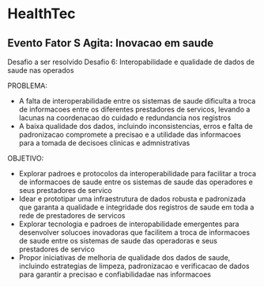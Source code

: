# HealthTec

## Evento Fator S Agita: Inovacao em saude

Desafio a ser resolvido
  Desafio 6: Interopabilidade e qualidade de dados de saude nas operados

PROBLEMA:
  * A falta de interoperabilidade entre os sistemas de saude dificulta a troca de informacoes entre os diferentes prestadores de servicos, levando a lacunas na coordenacao do cuidado e redundancia nos registros
  * A baixa qualidade dos dados, incluindo inconsistencias, erros e falta de padronizacao compromete a precisao e a utilidade das informacoes para a tomada de decisoes clinicas e admnistrativas

OBJETIVO:
  * Explorar padroes e protocolos da interoperabilidade para facilitar a troca de informacoes de saude entre os sistemas de saude das operadores e seus prestadores de servico
  * Idear e prototipar uma infraestrutura de dados robusta e padronizada que garanta a qualidade e integridade dos registros de saude em toda a rede de prestadores de servicos
  * Explorar tecnologia e padroes de interopabilidade emergentes para desenvolver solucoes inovadoras que facilitem a troca de informacoes de saude entre os sistemas de saude das operadoras e seus prestadores de servico
  * Propor iniciativas de melhoria de qualidade dos dados de saude, incluindo estrategias de limpeza, padronizacao e verificacao de dados para garantir a precisao e confiabilidadae nas informacoes

